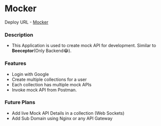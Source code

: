 # Mocker

Deploy URL - [Mocker](https://mocker-d438.onrender.com/)

### Description
- This Application is used to create mock API for development. Similar to **Beeceptor**(Only Backend😂).

### Features
- Login with Google
- Create multiple collections for a user
- Each collection has multiple mock APIs
- Invoke mock API from Postman.

### Future Plans
- Add live Mock API Details in a collection (Web Sockets)
- Add Sub Domain using Nginx or any API Gateway




